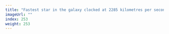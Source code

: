 ```yaml
---
title: "Fastest star in the galaxy clocked at 2285 kilometres per second"
imageUrl: ""
index: 253
weight: 253
---
```

